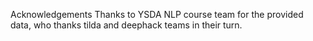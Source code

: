 Acknowledgements
Thanks to YSDA NLP course team for the provided data, who thanks tilda and deephack teams in their turn.
